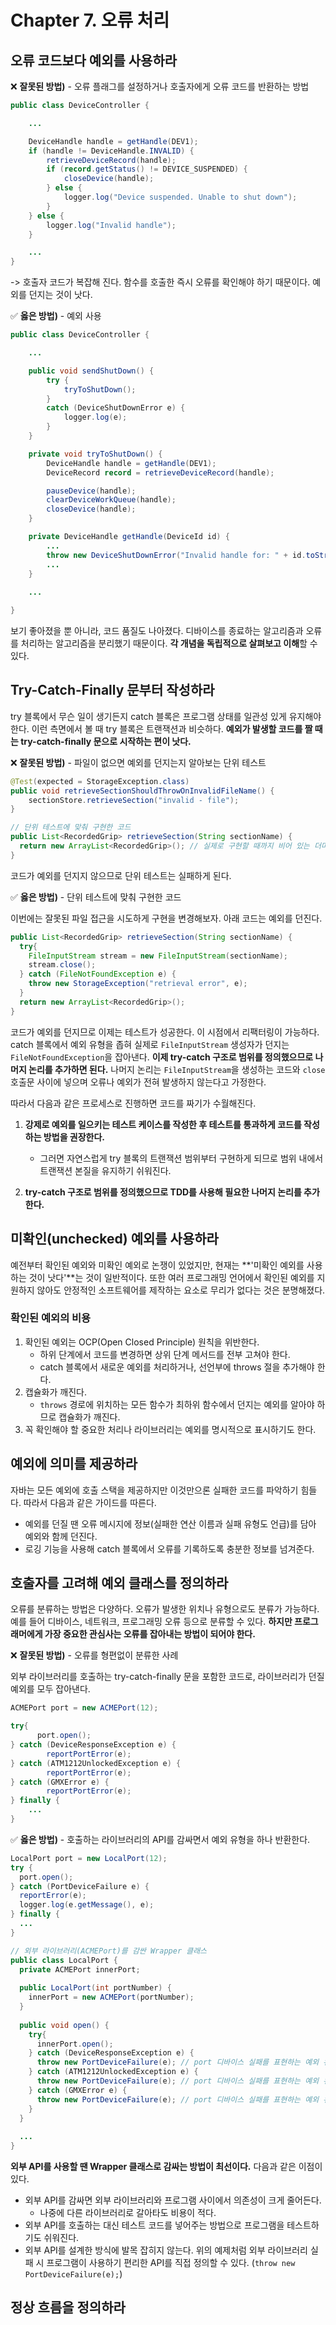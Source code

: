 # Chapter 7. 오류 처리



## 오류 코드보다 예외를 사용하라

❌ **잘못된 방법)** - 오류 플래그를 설정하거나 호출자에게 오류 코드를 반환하는 방법

```java
public class DeviceController {

	...

	DeviceHandle handle = getHandle(DEV1);
	if (handle != DeviceHandle.INVALID) {
		retrieveDeviceRecord(handle);
		if (record.getStatus() != DEVICE_SUSPENDED) {
			closeDevice(handle);
		} else {
			logger.log("Device suspended. Unable to shut down");
		}
	} else {
		logger.log("Invalid handle");
	}

	...
}
```

-> 호출자 코드가 복잡해 진다. 함수를 호출한 즉시 오류를 확인해야 하기 때문이다. 예외를 던지는 것이 낫다.



✅ **옳은 방법)** - 예외 사용

```java
public class DeviceController {

	...

	public void sendShutDown() {
		try {
			tryToShutDown();
		}
		catch (DeviceShutDownError e) {
			logger.log(e);
		}
	}

	private void tryToShutDown() {
		DeviceHandle handle = getHandle(DEV1);
		DeviceRecord record = retrieveDeviceRecord(handle);

		pauseDevice(handle);
		clearDeviceWorkQueue(handle);
		closeDevice(handle);
	}

	private DeviceHandle getHandle(DeviceId id) {
		...
		throw new DeviceShutDownError("Invalid handle for: " + id.toString());
		...
	}
	
	...

}
```

보기 좋아졌을 뿐 아니라, 코드 품질도 나아졌다.
디바이스를 종료하는 알고리즘과 오류를 처리하는 알고리즘을 분리했기 때문이다. **각 개념을 독립적으로 살펴보고 이해**할 수 있다.



## Try-Catch-Finally 문부터 작성하라

try 블록에서 무슨 일이 생기든지 catch 블록은 프로그램 상태를 일관성 있게 유지해야 한다. 이런 측면에서 볼 때 try 블록은 트랜잭션과 비슷하다. **예외가 발생할 코드를 짤 때는 try-catch-finally 문으로 시작하는 편이 낫다.**



❌ **잘못된 방법)** - 파일이 없으면 예외를 던지는지 알아보는 단위 테스트

```java
@Test(expected = StorageException.class)
public void retrieveSectionShouldThrowOnInvalidFileName() {
	sectionStore.retrieveSection("invalid - file");
}

// 단위 테스트에 맞춰 구현한 코드
public List<RecordedGrip> retrieveSection(String sectionName) {
  return new ArrayList<RecordedGrip>(); // 실제로 구현할 때까지 비어 있는 더미를 반환
}

```

코드가 예외를 던지지 않으므로 단위 테스트는 실패하게 된다.



✅ **옳은 방법)** - 단위 테스트에 맞춰 구현한 코드

이번에는 잘못된 파일 접근을 시도하게 구현을 변경해보자. 아래 코드는 예외를 던진다.

```java
public List<RecordedGrip> retrieveSection(String sectionName) {
  try{
    FileInputStream stream = new FileInputStream(sectionName);
    stream.close();
  } catch (FileNotFoundException e) {
    throw new StorageException("retrieval error", e);
  }
  return new ArrayList<RecordedGrip>();
}
```

코드가 예외를 던지므로 이제는 테스트가 성공한다. 이 시점에서 리팩터링이 가능하다.
catch 블록에서 예외 유형을 좁혀 실제로 `FileInputStream` 생성자가 던지는 `FileNotFoundException`을 잡아낸다.
**이제 try-catch 구조로 범위를 정의했으므로 나머지 논리를 추가하면 된다.** 나머지 논리는 `FileInputStream`을 생성하는 코드와 `close` 호출문 사이에 넣으며 오류나 예외가 전혀 발생하지 않는다고 가정한다.



따라서 다음과 같은 프로세스로 진행하면 코드를 짜기가 수월해진다.

1. **강제로 예외를 일으키는 테스트 케이스를 작성한 후 테스트를 통과하게 코드를 작성하는 방법을 권장한다.**
   * 그러면 자연스럽게 try 블록의 트랜잭션 범위부터 구현하게 되므로 범위 내에서 트랜잭션 본질을 유지하기 쉬워진다.

2. **try-catch 구조로 범위를 정의했으므로 TDD를 사용해 필요한 나머지 논리를 추가한다.**



## 미확인(unchecked) 예외를 사용하라

예전부터 확인된 예외와 미확인 예외로 논쟁이 있었지만, 현재는 **'미확인 예외를 사용하는 것이 낫다'**는 것이 일반적이다.
또한 여러 프로그래밍 언어에서 확인된 예외를 지원하지 않아도 안정적인 소프트웨어를 제작하는 요소로 무리가 없다는 것은 분명해졌다.



### 확인된 예외의 비용

1. 확인된 예외는 OCP(Open Closed Principle) 원칙을 위반한다.
   * 하위 단계에서 코드를 변경하면 상위 단계 메서드를 전부 고쳐야 한다.
   * catch 블록에서 새로운 예외를 처리하거나, 선언부에 throws 절을 추가해야 한다.
2. 캡슐화가 깨진다.
   * `throws` 경로에 위치하는 모든 함수가 최하위 함수에서 던지는 예외를 알아야 하므로 캡슐화가 깨진다.
3. 꼭 확인해야 할 중요한 처리나 라이브러리는 예외를 명시적으로 표시하기도 한다.



## 예외에 의미를 제공하라

자바는 모든 예외에 호출 스택을 제공하지만 이것만으론 실패한 코드를 파악하기 힘들다.
따라서 다음과 같은 가이드를 따른다.

* 예외를 던질 땐 오류 메시지에 정보(실패한 연산 이름과 실패 유형도 언급)를 담아 예외와 함께 던진다.
* 로깅 기능을 사용해 catch 블록에서 오류를 기록하도록 충분한 정보를 넘겨준다.



## 호출자를 고려해 예외 클래스를 정의하라

오류를 분류하는 방법은 다양하다. 오류가 발생한 위치나 유형으로도 분류가 가능하다. 예를 들어 디바이스, 네트워크, 프로그래밍 오류 등으로 분류할 수 있다. **하지만 프로그래머에게 가장 중요한 관심사는 오류를 잡아내는 방법이 되어야 한다.**



❌ **잘못된 방법)** - 오류를 형편없이 분류한 사례

외부 라이브러리를 호출하는 try-catch-finally 문을 포함한 코드로, 라이브러리가 던질 예외를 모두 잡아낸다.

```java
ACMEPort port = new ACMEPort(12);

try{
	  port.open();
} catch (DeviceResponseException e) {
		reportPortError(e);
} catch (ATM1212UnlockedException e) {
		reportPortError(e);
} catch (GMXError e) {
		reportPortError(e);
} finally {
	...
}
```



✅ **옳은 방법)** - 호출하는 라이브러리의 API를 감싸면서 예외 유형을 하나 반환한다.

```java
LocalPort port = new LocalPort(12);
try {
  port.open();
} catch (PortDeviceFailure e) {
  reportError(e);
  logger.log(e.getMessage(), e);
} finally {
  ...
}

// 외부 라이브러리(ACMEPort)를 감싼 Wrapper 클래스
public class LocalPort {
  private ACMEPort innerPort;
  
  public LocalPort(int portNumber) {
    innerPort = new ACMEPort(portNumber);
  }
  
  public void open() {
    try{
      innerPort.open();
    } catch (DeviceResponseException e) {
      throw new PortDeviceFailure(e); // port 디바이스 실패를 표현하는 예외 유형 하나를 정의
    } catch (ATM1212UnlockedException e) {
      throw new PortDeviceFailure(e); // port 디바이스 실패를 표현하는 예외 유형 하나를 정의
    } catch (GMXError e) {
      throw new PortDeviceFailure(e); // port 디바이스 실패를 표현하는 예외 유형 하나를 정의
    }
  }
  
  ...
}
```

**외부 API를 사용할 땐 Wrapper 클래스로 감싸는 방법이 최선이다.** 다음과 같은 이점이 있다.

* 외부 API를 감싸면 외부 라이브러리와 프로그램 사이에서 의존성이 크게 줄어든다.
  * 나중에 다른 라이브러리로 갈아타도 비용이 적다.
* 외부 API를 호출하는 대신 테스트 코드를 넣어주는 방법으로 프로그램을 테스트하기도 쉬워진다.
* 외부 API를 설계한 방식에 발목 잡히지 않는다. 위의 예제처럼 외부 라이브러리 실패 시 프로그램이 사용하기 편리한 API를 직접 정의할 수 있다. (`throw new PortDeviceFailure(e);`)



## 정상 흐름을 정의하라

